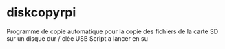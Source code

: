 # diskcopyrpi
Programme de copie automatique pour la copie des fichiers de la carte SD sur un disque dur / clée USB
Script a lancer en su
